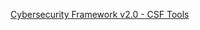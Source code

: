 
[Cybersecurity Framework v2.0 - CSF Tools](https://csf.tools/reference/nist-cybersecurity-framework/v2-0/)








